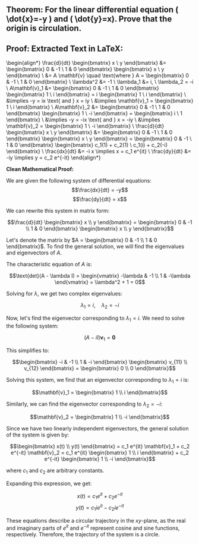 ## Theorem: For the linear differential equation \( \dot{x}=-y \) and \( \dot{y}=x). Prove that the origin is circulation.


## Proof: **Extracted Text in LaTeX:**

\begin{align*}
\frac{d}{dt} \begin{bmatrix} x \\ y \end{bmatrix} &= \begin{bmatrix} 0 & -1 \\ 1 & 0 \end{bmatrix} \begin{bmatrix} x \\ y \end{bmatrix} \\
&= A \mathbf{v} \quad \text{where } A = \begin{bmatrix} 0 & -1 \\ 1 & 0 \end{bmatrix} \\
\lambda^2 &= -1 \\
\lambda_1 &= i, \ \lambda_2 = -i \\
A\mathbf{v}_1 &= \begin{bmatrix} 0 & -1 \\ 1 & 0 \end{bmatrix} \begin{bmatrix} 1 \\ i \end{bmatrix} = i \begin{bmatrix} 1 \\ i \end{bmatrix} \\
&\implies -y = ix \text{ and } x = iy \\
&\implies \mathbf{v}_1 = \begin{bmatrix} 1 \\ i \end{bmatrix} \\
A\mathbf{v}_2 &= \begin{bmatrix} 0 & -1 \\ 1 & 0 \end{bmatrix} \begin{bmatrix} 1 \\ -i \end{bmatrix} = \begin{bmatrix} i \\ 1 \end{bmatrix} \\
&\implies -y = -ix \text{ and } x = -iy \\
&\implies \mathbf{v}_2 = \begin{bmatrix} 1 \\ -i \end{bmatrix} \\
\frac{d}{dt} \begin{bmatrix} x \\ y \end{bmatrix} &= \begin{bmatrix} 0 & -1 \\ 1 & 0 \end{bmatrix} \begin{bmatrix} x \\ y \end{bmatrix} = \begin{bmatrix} 0 & -1 \\ 1 & 0 \end{bmatrix} \begin{bmatrix} c_1(1) + c_2(1) \\ c_1(i) + c_2(-i) \end{bmatrix} \\
\frac{dx}{dt} &= -i x \implies x = c_1 e^{it} \\
\frac{dy}{dt} &= -iy \implies y = c_2 e^{-it} 
\end{align*}

**Clean Mathematical Proof:**

We are given the following system of differential equations:
$$\frac{dx}{dt} = -y$$
$$\frac{dy}{dt} = x$$

We can rewrite this system in matrix form:

$$\frac{d}{dt} \begin{bmatrix} x \\ y \end{bmatrix} = \begin{bmatrix} 0 & -1 \\ 1 & 0 \end{bmatrix} \begin{bmatrix} x \\ y \end{bmatrix}$$

Let's denote the matrix by $A = \begin{bmatrix} 0 & -1 \\ 1 & 0 \end{bmatrix}$.  To find the general solution, we will find the eigenvalues and eigenvectors of $A$.

The characteristic equation of $A$ is:

$$\text{det}(A - \lambda I) = \begin{vmatrix} -\lambda & -1 \\ 1 & -\lambda \end{vmatrix} = \lambda^2 + 1 = 0$$

Solving for $\lambda$, we get two complex eigenvalues:

$$\lambda_1 = i, \quad \lambda_2 = -i$$

Now, let's find the eigenvector corresponding to $\lambda_1 = i$. We need to solve the following system:

$$(A - iI)\mathbf{v}_1 = \mathbf{0}$$

This simplifies to:

$$\begin{bmatrix} -i & -1 \\ 1 & -i \end{bmatrix} \begin{bmatrix} v_{11} \\ v_{12} \end{bmatrix} = \begin{bmatrix} 0 \\ 0 \end{bmatrix}$$

Solving this system, we find that an eigenvector corresponding to $\lambda_1 = i$ is:

$$\mathbf{v}_1 = \begin{bmatrix} 1 \\ i \end{bmatrix}$$

Similarly, we can find the eigenvector corresponding to $\lambda_2 = -i$:

$$\mathbf{v}_2 = \begin{bmatrix} 1 \\ -i \end{bmatrix}$$

Since we have two linearly independent eigenvectors, the general solution of the system is given by:

$$\begin{bmatrix} x(t) \\ y(t) \end{bmatrix} = c_1 e^{it} \mathbf{v}_1 + c_2 e^{-it} \mathbf{v}_2 =  c_1 e^{it} \begin{bmatrix} 1 \\ i \end{bmatrix} + c_2 e^{-it} \begin{bmatrix} 1 \\ -i \end{bmatrix}$$

where $c_1$ and $c_2$ are arbitrary constants.

Expanding this expression, we get:

$$x(t) = c_1 e^{it} + c_2 e^{-it}$$
$$y(t) = c_1 i e^{it} - c_2 i e^{-it}$$

These equations describe a circular trajectory in the $xy$-plane, as the real and imaginary parts of $e^{it}$ and $e^{-it}$ represent cosine and sine functions, respectively. Therefore, the trajectory of the system is a circle. 
